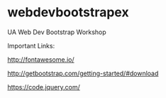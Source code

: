# webdevbootstrapex
UA Web Dev Bootstrap Workshop

Important Links:

http://fontawesome.io/

http://getbootstrap.com/getting-started/#download

https://code.jquery.com/
